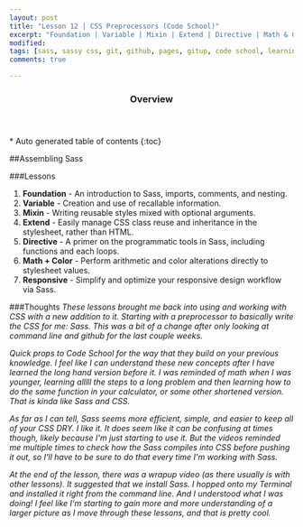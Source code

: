 ```yaml
---
layout: post
title: "Lesson 12 | CSS Preprocessors (Code School)"
excerpt: "Foundation | Variable | Mixin | Extend | Directive | Math & Color | Responsive"
modified: 
tags: [sass, sassy css, git, github, pages, gitup, code school, learning, front end]
comments: true

---
```


<section id="table-of-contents" class="toc">
  <header>
    <h3>Overview</h3>
  </header>
<div id="drawer" markdown="1">
*  Auto generated table of contents
{:toc}
</div>
</section><!-- /#table-of-contents -->

##Assembling Sass

###Lessons 
1. __Foundation__ - An introduction to Sass, imports, comments, and nesting.
2. __Variable__ - Creation and use of recallable information.
3. __Mixin__ - Writing reusable styles mixed with optional arguments.
4. __Extend__ - Easily manage CSS class reuse and inheritance in the stylesheet, rather than HTML.
5. __Directive__ - A primer on the programmatic tools in Sass, including functions and each loops.
6. __Math + Color__ - Perform arithmetic and color alterations directly to stylesheet values.
7. __Responsive__ - Simplify and optimize your responsive design workflow via Sass.

###Thoughts
_These lessons brought me back into using and working with CSS with a new addition to it. Starting with a preprocessor to basically write the CSS for me: Sass. This was a bit of a change after only looking at command line and github for the last couple weeks._

_Quick props to Code School for the way that they build on your previous knowledge. I feel like I can understand these new concepts after I have learned the long hand version before it. I was reminded of math when I was younger, learning alllll the steps to a long problem and then learning how to do the same function in your calculator, or some other shortened version. That is kinda like Sass and CSS._

_As far as I can tell, Sass seems more efficient, simple, and easier to keep all of your CSS DRY. I like it. It does seem like it can be confusing at times though, likely because I'm just starting to use it. But the videos reminded me multiple times to check how the Sass compiles into CSS before pushing it out, so I'll have to be sure to do that every time I'm working with Sass._

_At the end of the lesson, there was a wrapup video (as there usually is with other lessons). It suggested that we install Sass. I hopped onto my Terminal and installed it right from the command line. And I understood what I was doing! I feel like I'm starting to gain more and more understanding of a larger picture as I move through these lessons, and that is pretty cool._